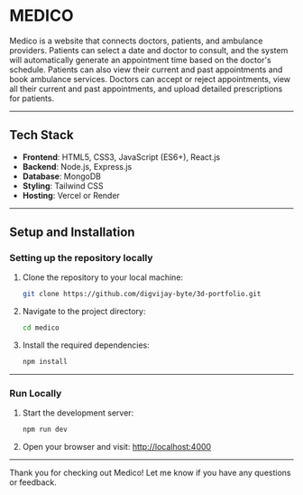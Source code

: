# MEDICO

Medico is a website that connects doctors, patients, and ambulance providers. Patients can select a date and doctor to consult, and the system will automatically generate an appointment time based on the doctor's schedule. Patients can also view their current and past appointments and book ambulance services. Doctors can accept or reject appointments, view all their current and past appointments, and upload detailed prescriptions for patients.

---

## Tech Stack

- **Frontend**: HTML5, CSS3, JavaScript (ES6+), React.js
- **Backend**: Node.js, Express.js
- **Database**: MongoDB
- **Styling**: Tailwind CSS
- **Hosting**: Vercel or Render

---

## Setup and Installation

### Setting up the repository locally

1. Clone the repository to your local machine:
   ```sh
   git clone https://github.com/digvijay-byte/3d-portfolio.git
   ```

2. Navigate to the project directory:
   ```sh
   cd medico
   ```

3. Install the required dependencies:
   ```sh
   npm install
   ```

---

### Run Locally

1. Start the development server:
   ```sh
   npm run dev
   ```

2. Open your browser and visit:
   [http://localhost:4000](http://localhost:4000)

---

Thank you for checking out Medico! Let me know if you have any questions or feedback.

